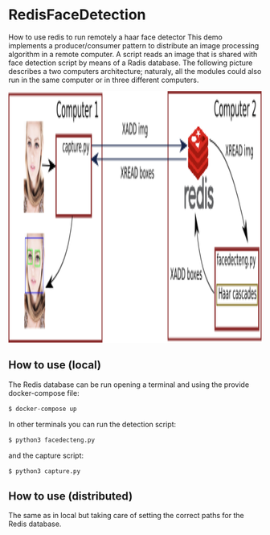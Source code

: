 # RedisFaceDetection

How to use redis to run remotely a haar face detector
This demo implements a producer/consumer pattern to distribute an image processing algorithm in a remote computer.
A script reads an image that is shared with face detection script by means of a Radis database.
The following picture describes a two computers architecture; naturaly, all the modules could also run in the same
computer or in three different computers.

<img src="./architecture.png" width="650" height="500">

## How to use (local)

The Redis database can be run opening a terminal and using the provide docker-compose file:

```bash
$ docker-compose up
```
In other terminals you can run the detection script:

```bash
$ python3 facedecteng.py
```
and the capture script:

```bash
$ python3 capture.py
```

## How to use (distributed)

The same as in local but taking care of setting the correct paths for the Redis database.
